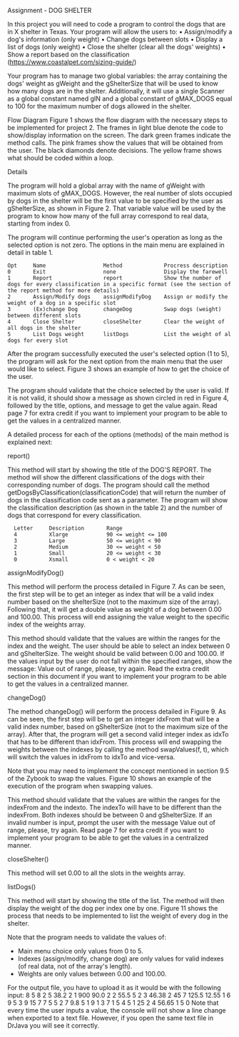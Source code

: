 Assignment - DOG SHELTER

In this project you will need to code a program to control the dogs that are in X shelter in Texas. Your program will allow the users to:
   • Assign/modify a dog's information (only weight) 
   • Change dogs between slots
   • Display a list of dogs (only weight)
   • Close the shelter (clear all the dogs' weights)
   • Show a report based on the classification (https://www.coastalpet.com/sizing-guide/)
   
Your program has to manage two global variables: the array containing the dogs' weight as gWeight and the gShelterSize that will be used to know how many dogs are in the shelter. Additionally, it will use a single Scanner as a global constant named gIN and a global constant of gMAX_DOGS equal to 100 for the maximum number of dogs allowed in the shelter.

Flow Diagram
Figure 1 shows the flow diagram with the necessary steps to be implemented for project 2. The frames in light blue denote the code to show/display information on the screen. The dark green frames indicate the method calls. The pink frames show the values that will be obtained from the user. The black diamonds denote decisions. The yellow frame shows what should be coded within a loop.

Details

The program will hold a global array with the name of gWeight with maximum slots of gMAX_DOGS. However, the real number of slots occupied by dogs in the shelter will be the first value to be specified by the user as gShelterSize, as shown in Figure 2. That variable value will be used by the program to know how many of the full array correspond to real data, starting from index 0.
   
The program will continue performing the user's operation as long as the selected option is not zero. The options in the main menu are explained in detail in table 1.

    Opt     Name                  Method             Procress description
    0       Exit                  none               Display the farewell
    1       Report                report             Show the number of dogs for every classification in a specific format (see the section of the report method for more details)
    2       Assign/Modify dogs    assignModifyDog    Assign or modify the weight of a dog in a specific slot
    3       (Ex)change Dog        changeDog          Swap dogs (weight) between different slots
    4       Close Shelter         closeShelter       Clear the weight of all dogs in the shelter
    5       List Dogs weight      listDogs           List the weight of al dogs for every slot

After the program successfully executed the user's selected option (1 to 5), the program will ask for the next option from the main menu that the user would like to select. Figure 3 shows an example of how to get the choice of the user.

The program should validate that the choice selected by the user is valid. If it is not valid, it should show a message as shown circled in red in Figure 4, followed by the title, options, and message to get the value again. Read page 7 for extra credit if you want to implement your program to be able to get the values in a centralized manner.

A detailed process for each of the options (methods) of the main method is explained next:
  
report()

This method will start by showing the title of the DOG'S REPORT. The method will show the different classifications of the dogs with their corresponding number of dogs. The program should call the method getDogsByClassification(classificationCode) that will return the number of dogs in the classification code sent as a parameter. The program will show the classification description (as shown in the table 2) and the number of dogs that correspond for every classification. 
 
      Letter     Description       Range
      4          Xlarge            90 <= weight <= 100
      3          Large             50 <= weight < 90
      2          Medium            30 <= weight < 50
      1          Small             20 <= weight < 30
      0          Xsmall            0 < weight < 20

assignModifyDog()

This method will perform the process detailed in Figure 7. As can be seen, the first step will be to get an integer as index that will be a valid index number based on the shelterSize (not to the maximum size of the array). Following that, it will get a double value as weight of a dog between 0.00 and 100.00. This process will end assigning the value weight to the specific index of the weights array.
  
This method should validate that the values are within the ranges for the index and the weight. The user should be able to select an index between 0 and gShelterSize. The weight should be valid between 0.00 and 100.00. If the values input by the user do not fall within the specified ranges, show the message: Value out of range, please, try again. Read the extra credit section in this document if you want to implement your program to be able to get the values in a centralized manner.

changeDog()

The method changeDog() will perform the process detailed in Figure 9. As can be seen, the first step will be to get an integer idxFrom that will be a valid index number, based on gShelterSize (not to the maximum size of the array). After that, the program will get a second valid integer index as idxTo that has to be different than idxFrom. This process will end swapping the weights between the indexes by calling the method swapValues(f, t), which will switch the values in idxFrom to idxTo and vice-versa.

Note that you may need to implement the concept mentioned in section 9.5 of the Zybook to swap the values. Figure 10 shows an example of the execution of the program when swapping values.

This method should validate that the values are within the ranges for the indexFrom and the indexto. The indexTo will have to be different than the indexFrom. Both indexes should be between 0 and gShelterSize. If an invalid number is input, prompt the user with the message Value out of range, please, try again. Read page 7 for extra credit if you want to implement your program to be able to get the values in a centralized manner.

closeShelter()

This method will set 0.00 to all the slots in the weights array.

listDogs()

This method will start by showing the title of the list. The method will then display the weight of the dog per index one by one. Figure 11 shows the process that needs to be implemented to list the weight of every dog in the shelter.

 Note that the program needs to validate the values of:
   - Main menu choice only values from 0 to 5.
   - Indexes (assign/modify, change dog) are only values for valid indexes (of real data, not of the array's length).
   - Weights are only values between 0.00 and 100.00.
  
For the output file, you have to upload it as it would be with the following input:
8 5 8 2 5 38.2 2 1 900 90.0 2 2 55.5 5 2 3 46.38 2 45 7 125.5 12.55 1 6 9 5 3 9 15 7 7 5 5 2 7 9.8 5 1 9 1 3 7 1 5 4 5 1 25 2 4 56.65 1 5 0
Note that every time the user inputs a value, the console will not show a line change when exported to a text file. However, if you open the same text file in DrJava you will see it correctly.

 
